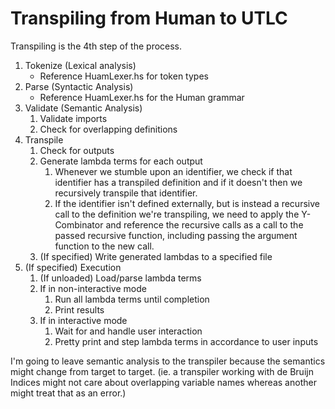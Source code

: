 # Transpiling from Human to UTLC

Transpiling is the 4th step of the process.

1. Tokenize (Lexical analysis)
   - Reference HuamLexer.hs for token types
2. Parse (Syntactic Analysis)
   - Reference HuamLexer.hs for the Human grammar
3. Validate (Semantic Analysis)
   1. Validate imports
   2. Check for overlapping definitions
4. Transpile
   1. Check for outputs
   2. Generate lambda terms for each output
      1. Whenever we stumble upon an identifier, we check if that identifier has a transpiled definition and if it doesn't then we recursively transpile that identifier.
      2. If the identifier isn't defined externally, but is instead a recursive call to the definition we're transpiling, we need to apply the Y-Combinator and reference the recursive calls as a call to the passed recursive function, including passing the argument function to the new call.
   3. (If specified) Write generated lambdas to a specified file
5. (If specified) Execution
   1. (If unloaded) Load/parse lambda terms
   2. If in non-interactive mode
      1. Run all lambda terms until completion
      2. Print results
   3. If in interactive mode
      1. Wait for and handle user interaction
      2. Pretty print and step lambda terms in accordance to user inputs

I'm going to leave semantic analysis to the transpiler because the semantics might change from target to target.
(ie. a transpiler working with de Bruijn Indices might not care about overlapping variable names whereas another might treat that as an error.)

